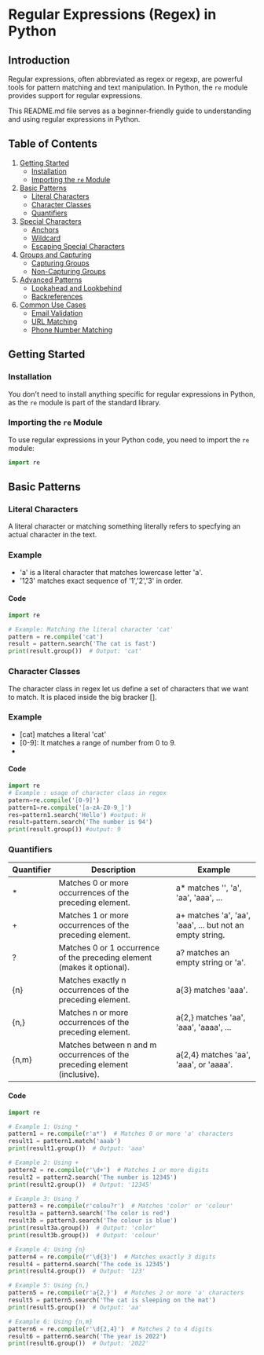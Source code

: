 # Regular Expressions (Regex) in Python

## Introduction

Regular expressions, often abbreviated as regex or regexp, are powerful tools for pattern matching and text manipulation. In Python, the `re` module provides support for regular expressions.

This README.md file serves as a beginner-friendly guide to understanding and using regular expressions in Python.

## Table of Contents

1. [Getting Started](#getting-started)
   - [Installation](#installation)
   - [Importing the `re` Module](#importing-the-re-module)
2. [Basic Patterns](#basic-patterns)
   - [Literal Characters](#literal-characters)
   - [Character Classes](#character-classes)
   - [Quantifiers](#quantifiers)
3. [Special Characters](#special-characters)
   - [Anchors](#anchors)
   - [Wildcard](#wildcard)
   - [Escaping Special Characters](#escaping-special-characters)
4. [Groups and Capturing](#groups-and-capturing)
   - [Capturing Groups](#capturing-groups)
   - [Non-Capturing Groups](#non-capturing-groups)
5. [Advanced Patterns](#advanced-patterns)
   - [Lookahead and Lookbehind](#lookahead-and-lookbehind)
   - [Backreferences](#backreferences)
6. [Common Use Cases](#common-use-cases)
   - [Email Validation](#email-validation)
   - [URL Matching](#url-matching)
   - [Phone Number Matching](#phone-number-matching)


## Getting Started

### Installation

You don't need to install anything specific for regular expressions in Python, as the `re` module is part of the standard library.

### Importing the `re` Module

To use regular expressions in your Python code, you need to import the `re` module:

```python
import re
```
## Basic Patterns
### Literal Characters
A literal character or matching something literally refers to specfying an actual character in the text.
### Example
- 'a' is a literal character that matches lowercase letter 'a'.
- '123' matches exact sequence of '1','2','3' in order.

#### Code

```python
import re

# Example: Matching the literal character 'cat'
pattern = re.compile('cat')
result = pattern.search('The cat is fast')
print(result.group())  # Output: 'cat'
```
### Character Classes
The character class in regex let us define a set of characters that we want to match. It is placed inside the big bracker [].
### Example 
- [cat] matches a literal 'cat'
- [0-9]: It matches a range of number from 0 to 9.
- [^0-9]: It matches a range of number other than 0 to 9.

#### Code
```python
import re
# Example : usage of character class in regex
patern=re.compile('[0-9]')
pattern1=re.compile('[a-zA-Z0-9_]')
res=pattern1.search('Hello') #output: H
result=pattern.search('The number is 94')
print(result.group()) #output: 9
```
### Quantifiers
| Quantifier | Description                                                  | Example                           |
|------------|--------------------------------------------------------------|-----------------------------------|
| *          | Matches 0 or more occurrences of the preceding element.    | a* matches '', 'a', 'aa', 'aaa', ... |
| +          | Matches 1 or more occurrences of the preceding element.    | a+ matches 'a', 'aa', 'aaa', ... but not an empty string. |
| ?          | Matches 0 or 1 occurrence of the preceding element (makes it optional). | a? matches an empty string or 'a'. |
| {n}        | Matches exactly n occurrences of the preceding element.    | a{3} matches 'aaa'.               |
| {n,}       | Matches n or more occurrences of the preceding element.    | a{2,} matches 'aa', 'aaa', 'aaaa', ... |
| {n,m}      | Matches between n and m occurrences of the preceding element (inclusive). | a{2,4} matches 'aa', 'aaa', or 'aaaa'. |

#### Code
``` python
import re

# Example 1: Using *
pattern1 = re.compile(r'a*')  # Matches 0 or more 'a' characters
result1 = pattern1.match('aaab')
print(result1.group())  # Output: 'aaa'

# Example 2: Using +
pattern2 = re.compile(r'\d+')  # Matches 1 or more digits
result2 = pattern2.search('The number is 12345')
print(result2.group())  # Output: '12345'

# Example 3: Using ?
pattern3 = re.compile(r'colou?r')  # Matches 'color' or 'colour'
result3a = pattern3.search('The color is red')
result3b = pattern3.search('The colour is blue')
print(result3a.group())  # Output: 'color'
print(result3b.group())  # Output: 'colour'

# Example 4: Using {n}
pattern4 = re.compile(r'\d{3}')  # Matches exactly 3 digits
result4 = pattern4.search('The code is 12345')
print(result4.group())  # Output: '123'

# Example 5: Using {n,}
pattern5 = re.compile(r'a{2,}')  # Matches 2 or more 'a' characters
result5 = pattern5.search('The cat is sleeping on the mat')
print(result5.group())  # Output: 'aa'

# Example 6: Using {n,m}
pattern6 = re.compile(r'\d{2,4}')  # Matches 2 to 4 digits
result6 = pattern6.search('The year is 2022')
print(result6.group())  # Output: '2022'

```













